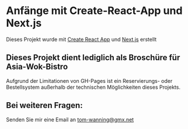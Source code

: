# Anfänge mit Create-React-App und Next.js

Dieses Projekt wurde mit [Create React App](https://github.com/facebook/create-react-app) und [Next.js](https://nextjs.org/) erstellt

## Dieses Projekt dient lediglich als Broschüre für Asia-Wok-Bistro

Aufgrund der Limitationen von GH-Pages ist ein Reservierungs- oder Bestellsystem außerhalb der technischen Möglichkeiten dieses Projekts.

## Bei weiteren Fragen:

Senden Sie mir eine Email an tom-wanning@gmx.net
